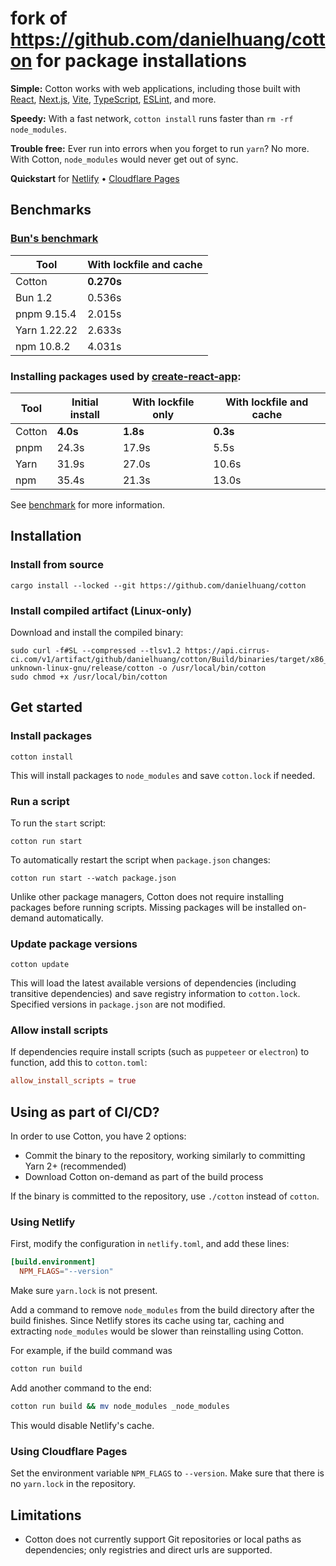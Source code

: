 # fork of https://github.com/danielhuang/cotton for package installations

**Simple:** Cotton works with web applications, including those built with [React](https://reactjs.org/), [Next.js](https://nextjs.org/), [Vite](https://vitejs.dev/), [TypeScript](https://www.typescriptlang.org/), [ESLint](https://eslint.org/), and more.

**Speedy:** With a fast network, `cotton install` runs faster than `rm -rf node_modules`.

**Trouble free:** Ever run into errors when you forget to run `yarn`? No more. With Cotton, `node_modules` would never get out of sync.

**Quickstart** for [Netlify](#using-netlify) • [Cloudflare Pages](#using-cloudflare-pages)

## Benchmarks

### [Bun's benchmark](https://github.com/oven-sh/bun/tree/main/bench/install)

| Tool         | With lockfile and cache |
| ------------ | ----------------------- |
| Cotton       | **0.270s**              |
| Bun 1.2      | 0.536s                  |
| pnpm 9.15.4  | 2.015s                  |
| Yarn 1.22.22 | 2.633s                  |
| npm 10.8.2   | 4.031s                  |

### Installing packages used by [create-react-app](https://create-react-app.dev/):

| Tool   | Initial install | With lockfile only | With lockfile and cache |
| ------ | --------------- | ------------------ | ----------------------- |
| Cotton | **4.0s**        | **1.8s**           | **0.3s**                |
| pnpm   | 24.3s           | 17.9s              | 5.5s                    |
| Yarn   | 31.9s           | 27.0s              | 10.6s                   |
| npm    | 35.4s           | 21.3s              | 13.0s                   |

See [benchmark](benchmark.md) for more information.

## Installation

### Install from source

```
cargo install --locked --git https://github.com/danielhuang/cotton
```

### Install compiled artifact (Linux-only)

Download and install the compiled binary:

```
sudo curl -f#SL --compressed --tlsv1.2 https://api.cirrus-ci.com/v1/artifact/github/danielhuang/cotton/Build/binaries/target/x86_64-unknown-linux-gnu/release/cotton -o /usr/local/bin/cotton
sudo chmod +x /usr/local/bin/cotton
```

## Get started

### Install packages

```
cotton install
```

This will install packages to `node_modules` and save `cotton.lock` if needed.

### Run a script

To run the `start` script:

```
cotton run start
```

To automatically restart the script when `package.json` changes:

```
cotton run start --watch package.json
```

Unlike other package managers, Cotton does not require installing packages before running scripts. Missing packages will be installed on-demand automatically.

### Update package versions

```
cotton update
```

This will load the latest available versions of dependencies (including transitive dependencies) and save registry information to `cotton.lock`. Specified versions in `package.json` are not modified.

### Allow install scripts

If dependencies require install scripts (such as `puppeteer` or `electron`) to function, add this to `cotton.toml`:

```toml
allow_install_scripts = true
```

## Using as part of CI/CD?

In order to use Cotton, you have 2 options:

- Commit the binary to the repository, working similarly to committing Yarn 2+ (recommended)
- Download Cotton on-demand as part of the build process

If the binary is committed to the repository, use `./cotton` instead of `cotton`.

### Using Netlify

First, modify the configuration in `netlify.toml`, and add these lines:

```toml
[build.environment]
  NPM_FLAGS="--version"
```

Make sure `yarn.lock` is not present.

Add a command to remove `node_modules` from the build directory after the build finishes. Since Netlify stores its cache using tar, caching and extracting `node_modules` would be slower than reinstalling using Cotton.

For example, if the build command was

```sh
cotton run build
```

Add another command to the end:

```sh
cotton run build && mv node_modules _node_modules
```

This would disable Netlify's cache.

### Using Cloudflare Pages

Set the environment variable `NPM_FLAGS` to `--version`. Make sure that there is no `yarn.lock` in the repository.

## Limitations

- Cotton does not currently support Git repositories or local paths as dependencies; only registries and direct urls are supported.
